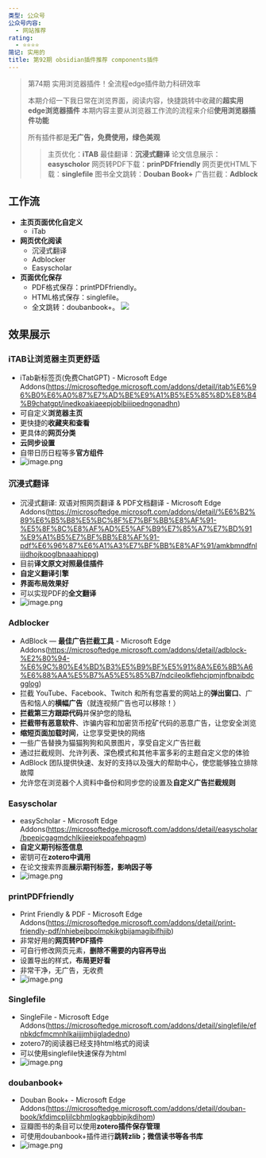 ```yaml
---
类型: 公众号
公众号内容:
  - 网站推荐
rating:
  - ⭐⭐⭐⭐
简记: 实用的
title: 第92期 obsidian插件推荐 components插件
---
```


>第74期 实用浏览器插件！全流程edge插件助力科研效率
>
>本期介绍一下我日常在浏览界面，阅读内容，快捷跳转中收藏的**超实用edge浏览器插件**
>本期内容主要从浏览器工作流的流程来介绍**使用浏览器插件功能**
>
>所有插件都是**无广告，免费使用，绿色美观**
>
>>主页优化：**iTAB**
>>最佳翻译：**沉浸式翻译**
>>论文信息展示：**easyscholor**
>>网页转PDF下载：**prinPDFfriendly**
>>网页更优HTML下载：**singlefile**
>>图书全文跳转：**Douban Book+** 
>>广告拦截：**Adblock**

## 工作流

- **主页页面优化自定义**
	- iTab
- **网页优化阅读**
	- 沉浸式翻译
	- Adblocker
	- Easyscholar
- **页面优化保存**
	- PDF格式保存：printPDFfriendly。
	- HTML格式保存：singlefile。
	- 全文跳转：doubanbook+。
![](https://pic-go-42.oss-cn-guangzhou.aliyuncs.com/img/202401191246227.png)

## 效果展示

### iTAB让浏览器主页更舒适

- iTab新标签页(免费ChatGPT) - Microsoft Edge Addons(https://microsoftedge.microsoft.com/addons/detail/itab%E6%96%B0%E6%A0%87%E7%AD%BE%E9%A1%B5%E5%85%8D%E8%B4%B9chatgpt/inedkoakiaeepjoblbiiipedngonadhn)
- 可自定义**浏览器主页**
- 更快捷的**收藏夹和查看**
- 更具体的**网页分类**
- **云同步设置**
- 自带日历日程等多**官方组件**
- ![image.png](https://pic-go-42.oss-cn-guangzhou.aliyuncs.com/img/202401191252600.png)

### 沉浸式翻译

- 沉浸式翻译: 双语对照网页翻译 & PDF文档翻译 - Microsoft Edge Addons(https://microsoftedge.microsoft.com/addons/detail/%E6%B2%89%E6%B5%B8%E5%BC%8F%E7%BF%BB%E8%AF%91-%E5%8F%8C%E8%AF%AD%E5%AF%B9%E7%85%A7%E7%BD%91%E9%A1%B5%E7%BF%BB%E8%AF%91-pdf%E6%96%87%E6%A1%A3%E7%BF%BB%E8%AF%91/amkbmndfnliijdhojkpoglbnaaahippg)
- 目前**译文原文对照最佳插件**
- **自定义翻译引擎**
- **界面布局效果好**
- 可以实现PDF的**全文翻译**
- ![image.png](https://pic-go-42.oss-cn-guangzhou.aliyuncs.com/img/202401191300869.png)

### Adblocker

- AdBlock — **最佳广告拦截工具** - Microsoft Edge Addons(https://microsoftedge.microsoft.com/addons/detail/adblock-%E2%80%94-%E6%9C%80%E4%BD%B3%E5%B9%BF%E5%91%8A%E6%8B%A6%E6%88%AA%E5%B7%A5%E5%85%B7/ndcileolkflehcjpmjnfbnaibdcgglog)
- 拦截 YouTube、Facebook、Twitch 和所有您喜爱的网站上的**弹出窗口**、广告和恼人的**横幅广告**（就连视频广告也可以移除！）
- **拦截第三方跟踪代码**并保护您的隐私
- **拦截带有恶意软件**、诈骗内容和加密货币挖矿代码的恶意广告，让您安全浏览
- **缩短页面加载时间**，让您享受更快的网络
- 一些广告替换为猫猫狗狗和风景图片，享受自定义广告拦截 
- 通过拦截规则、允许列表、深色模式和其他丰富多彩的主题自定义您的体验
- AdBlock 团队提供快速、友好的支持以及强大的帮助中心，使您能够独立排除故障 
- 允许您在浏览器个人资料中备份和同步您的设置及**自定义广告拦截规则**

### Easyscholar

- easyScholar - Microsoft Edge Addons(https://microsoftedge.microsoft.com/addons/detail/easyscholar/bpepicgagmdchlkjjeeiekpoafehpagm)
- **自定义期刊标签信息**
- 密钥可在**zotero中调用**
- 在论文搜索界面**展示期刊标签，影响因子等**
- ![image.png](https://pic-go-42.oss-cn-guangzhou.aliyuncs.com/img/202401191302210.png)

### printPDFfriendly

- Print Friendly & PDF - Microsoft Edge Addons(https://microsoftedge.microsoft.com/addons/detail/print-friendly-pdf/nhiebejbpolmpkikgbijamagibifhjib)
- 非常好用的**网页转PDF插件**
- 可自行修改网页元素，**删除不需要的内容再导出**
- 设置导出的样式，**布局更好看**
- 非常干净，无广告，无收费
- ![image.png](https://pic-go-42.oss-cn-guangzhou.aliyuncs.com/img/202401191306538.png)

### Singlefile

- SingleFile - Microsoft Edge Addons(https://microsoftedge.microsoft.com/addons/detail/singlefile/efnbkdcfmcmnhlkaijjjmhjjgladedno)
- zotero7的阅读器已经支持html格式的阅读
- 可以使用singlefile快速保存为html
- ![image.png](https://pic-go-42.oss-cn-guangzhou.aliyuncs.com/img/202401191308156.png)

### doubanbook+

- Douban Book+ - Microsoft Edge Addons(https://microsoftedge.microsoft.com/addons/detail/douban-book/kfdimcpljilcbhmlogkagbbjpjkdihom)
- 豆瓣图书的条目可以使用**zotero插件保存管理**
- 可使用doubanbook+插件进行**跳转zlib；微信读书等各书库**
- ![image.png](https://pic-go-42.oss-cn-guangzhou.aliyuncs.com/img/202401191312584.png)




